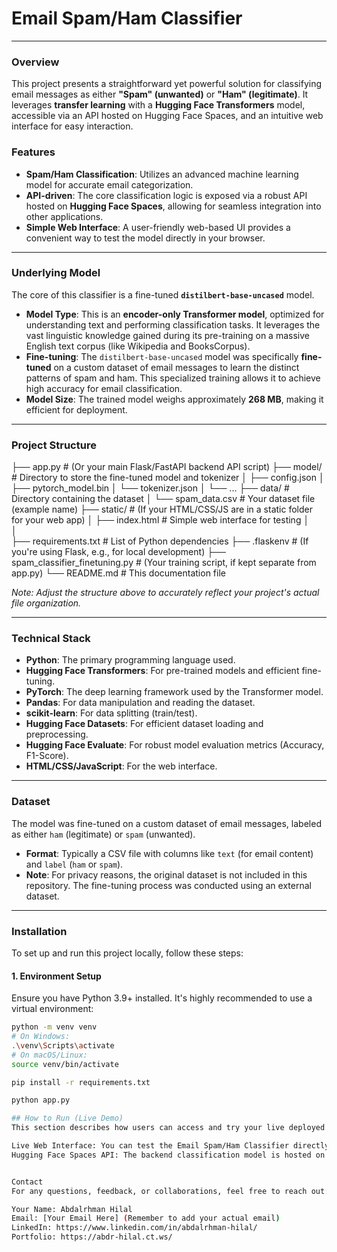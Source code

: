# **Email Spam/Ham Classifier**

---

### **Overview**
This project presents a straightforward yet powerful solution for classifying email messages as either **"Spam" (unwanted)** or **"Ham" (legitimate)**. It leverages **transfer learning** with a **Hugging Face Transformers** model, accessible via an API hosted on Hugging Face Spaces, and an intuitive web interface for easy interaction.

### **Features**
* **Spam/Ham Classification**: Utilizes an advanced machine learning model for accurate email categorization.
* **API-driven**: The core classification logic is exposed via a robust API hosted on **Hugging Face Spaces**, allowing for seamless integration into other applications.
* **Simple Web Interface**: A user-friendly web-based UI provides a convenient way to test the model directly in your browser.

---

### **Underlying Model**
The core of this classifier is a fine-tuned **`distilbert-base-uncased`** model.

* **Model Type**: This is an **encoder-only Transformer model**, optimized for understanding text and performing classification tasks. It leverages the vast linguistic knowledge gained during its pre-training on a massive English text corpus (like Wikipedia and BooksCorpus).
* **Fine-tuning**: The `distilbert-base-uncased` model was specifically **fine-tuned** on a custom dataset of email messages to learn the distinct patterns of spam and ham. This specialized training allows it to achieve high accuracy for email classification.
* **Model Size**: The trained model weighs approximately **268 MB**, making it efficient for deployment.

---

### **Project Structure**



├── app.py                      # (Or your main Flask/FastAPI backend API script)
├── model/                      # Directory to store the fine-tuned model and tokenizer
│   ├── config.json
│   ├── pytorch_model.bin
│   └── tokenizer.json
│   └── ...
├── data/                       # Directory containing the dataset
│   └── spam_data.csv           # Your dataset file (example name)
├── static/                     # (If your HTML/CSS/JS are in a static folder for your web app)
│   ├── index.html              # Simple web interface for testing
│  
│   
├── requirements.txt            # List of Python dependencies
├── .flaskenv                   # (If you're using Flask, e.g., for local development)
├── spam_classifier_finetuning.py # (Your training script, if kept separate from app.py)
└── README.md                   # This documentation file

*Note: Adjust the structure above to accurately reflect your project's actual file organization.*

---

### **Technical Stack**
* **Python**: The primary programming language used.
* **Hugging Face Transformers**: For pre-trained models and efficient fine-tuning.
* **PyTorch**: The deep learning framework used by the Transformer model.
* **Pandas**: For data manipulation and reading the dataset.
* **scikit-learn**: For data splitting (train/test).
* **Hugging Face Datasets**: For efficient dataset loading and preprocessing.
* **Hugging Face Evaluate**: For robust model evaluation metrics (Accuracy, F1-Score).
* **HTML/CSS/JavaScript**: For the web interface.

---

### **Dataset**
The model was fine-tuned on a custom dataset of email messages, labeled as either `ham` (legitimate) or `spam` (unwanted).

* **Format**: Typically a CSV file with columns like `text` (for email content) and `label` (`ham` or `spam`).
* **Note**: For privacy reasons, the original dataset is not included in this repository. The fine-tuning process was conducted using an external dataset.

---

### **Installation**
To set up and run this project locally, follow these steps:

#### **1. Environment Setup**
Ensure you have Python 3.9+ installed. It's highly recommended to use a virtual environment:

```bash
python -m venv venv
# On Windows:
.\venv\Scripts\activate
# On macOS/Linux:
source venv/bin/activate

pip install -r requirements.txt

python app.py

## How to Run (Live Demo)
This section describes how users can access and try your live deployed application.

Live Web Interface: You can test the Email Spam/Ham Classifier directly via its hosted web interface: https://abdhilal.github.io/emails-spam-ham/
Hugging Face Spaces API: The backend classification model is hosted on Hugging Face Spaces.


Contact
For any questions, feedback, or collaborations, feel free to reach out:

Your Name: Abdalrhman Hilal
Email: [Your Email Here] (Remember to add your actual email)
LinkedIn: https://www.linkedin.com/in/abdalrhman-hilal/
Portfolio: https://abdr-hilal.ct.ws/

